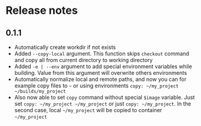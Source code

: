 # Release notes

## 0.1.1
* Automatically create workdir if not exists
* Added `--copy-local` argument. This function skips `checkout` command and copy all from current directory to working directory
* Added `-e | --env` argument to add special environment variables while building. Value from this argument will overwrite others environments
* Automatically normalize local and remote paths, and now you can for example copy files to `~` or using environments `copy: ~/my_project ~/builds/my_project`
* Also now able to set `copy` command without special `$image` variable. Just set `copy: ~/my_project ~/my_project` or just `copy: ~/my_project`. In the second case, local `~/my_project` will be copied to container `~/my_project`
